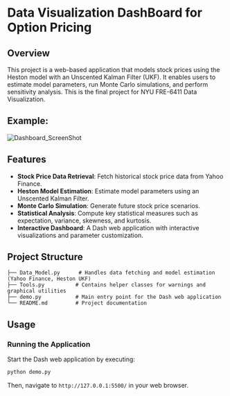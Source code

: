 # Data Visualization DashBoard for Option Pricing

## Overview
This project is a web-based application that models stock prices using the Heston model with an Unscented Kalman Filter (UKF). It enables users to estimate model parameters, run Monte Carlo simulations, and perform sensitivity analysis. This is the final project for NYU FRE-6411 Data Visualization.
## Example:
![Dashboard_ScreenShot](https://github.com/user-attachments/assets/405d5e22-6297-43d5-9ace-8c8594ee7bed)

## Features
- **Stock Price Data Retrieval**: Fetch historical stock price data from Yahoo Finance.
- **Heston Model Estimation**: Estimate model parameters using an Unscented Kalman Filter.
- **Monte Carlo Simulation**: Generate future stock price scenarios.
- **Statistical Analysis**: Compute key statistical measures such as expectation, variance, skewness, and kurtosis.
- **Interactive Dashboard**: A Dash web application with interactive visualizations and parameter customization.

## Project Structure
```
├── Data_Model.py      # Handles data fetching and model estimation (Yahoo Finance, Heston UKF)
├── Tools.py          # Contains helper classes for warnings and graphical utilities
├── demo.py           # Main entry point for the Dash web application
└── README.md         # Project documentation
```


## Usage
### Running the Application
Start the Dash web application by executing:
```bash
python demo.py
```
Then, navigate to `http://127.0.0.1:5500/` in your web browser.

